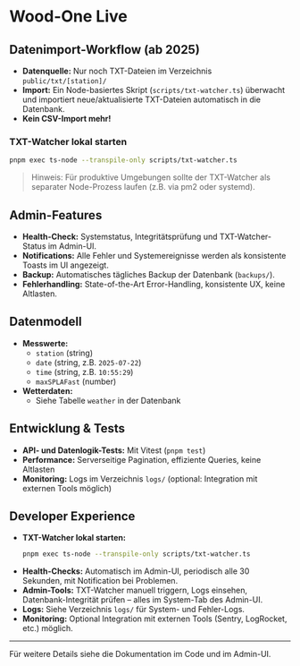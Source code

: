 # Wood-One Live

## Datenimport-Workflow (ab 2025)

- **Datenquelle:** Nur noch TXT-Dateien im Verzeichnis `public/txt/[station]/`
- **Import:** Ein Node-basiertes Skript (`scripts/txt-watcher.ts`) überwacht und importiert neue/aktualisierte TXT-Dateien automatisch in die Datenbank.
- **Kein CSV-Import mehr!**

### TXT-Watcher lokal starten

```sh
pnpm exec ts-node --transpile-only scripts/txt-watcher.ts
```

> Hinweis: Für produktive Umgebungen sollte der TXT-Watcher als separater Node-Prozess laufen (z.B. via pm2 oder systemd).

## Admin-Features

- **Health-Check:** Systemstatus, Integritätsprüfung und TXT-Watcher-Status im Admin-UI.
- **Notifications:** Alle Fehler und Systemereignisse werden als konsistente Toasts im UI angezeigt.
- **Backup:** Automatisches tägliches Backup der Datenbank (`backups/`).
- **Fehlerhandling:** State-of-the-Art Error-Handling, konsistente UX, keine Altlasten.

## Datenmodell

- **Messwerte:**
  - `station` (string)
  - `date` (string, z.B. `2025-07-22`)
  - `time` (string, z.B. `10:55:29`)
  - `maxSPLAFast` (number)
- **Wetterdaten:**
  - Siehe Tabelle `weather` in der Datenbank

## Entwicklung & Tests

- **API- und Datenlogik-Tests:** Mit Vitest (`pnpm test`)
- **Performance:** Serverseitige Pagination, effiziente Queries, keine Altlasten
- **Monitoring:** Logs im Verzeichnis `logs/` (optional: Integration mit externen Tools möglich)

## Developer Experience

- **TXT-Watcher lokal starten:**
  ```sh
  pnpm exec ts-node --transpile-only scripts/txt-watcher.ts
  ```
- **Health-Checks:** Automatisch im Admin-UI, periodisch alle 30 Sekunden, mit Notification bei Problemen.
- **Admin-Tools:** TXT-Watcher manuell triggern, Logs einsehen, Datenbank-Integrität prüfen – alles im System-Tab des Admin-UI.
- **Logs:** Siehe Verzeichnis `logs/` für System- und Fehler-Logs.
- **Monitoring:** Optional Integration mit externen Tools (Sentry, LogRocket, etc.) möglich.

---

Für weitere Details siehe die Dokumentation im Code und im Admin-UI.
